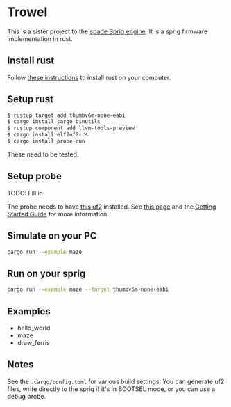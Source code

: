 # Trowel

This is a sister project to the [spade Sprig
engine](https://github.com/hackclub/spade). It is a sprig firmware
implementation in rust.

## Install rust

Follow [these instructions](https://www.rust-lang.org/tools/install) to install
rust on your computer.

## Setup rust

``` sh
$ rustup target add thumbv6m-none-eabi
$ cargo install cargo-binutils
$ rustup component add llvm-tools-preview
$ cargo install elf2uf2-rs
$ cargo install probe-run
```

These need to be tested.

## Setup probe

TODO: Fill in.

The probe needs to have [this
uf2](https://github.com/raspberrypi/picoprobe/releases/latest/download/picoprobe.uf2)
installed. See [this
page](https://www.raspberrypi.com/documentation/microcontrollers/raspberry-pi-pico.html)
and the [Getting Started
Guide](https://datasheets.raspberrypi.com/pico/getting-started-with-pico.pdf)
for more information.

## Simulate on your PC

``` sh
cargo run --example maze
```

## Run on your sprig

``` sh
cargo run --example maze --target thumbv6m-none-eabi
```

## Examples

* hello_world
* maze
* draw_ferris

## Notes

See the `.cargo/config.toml` for various build settings. You can generate uf2
files, write directly to the sprig if it's in BOOTSEL mode, or you can use a
debug probe.

